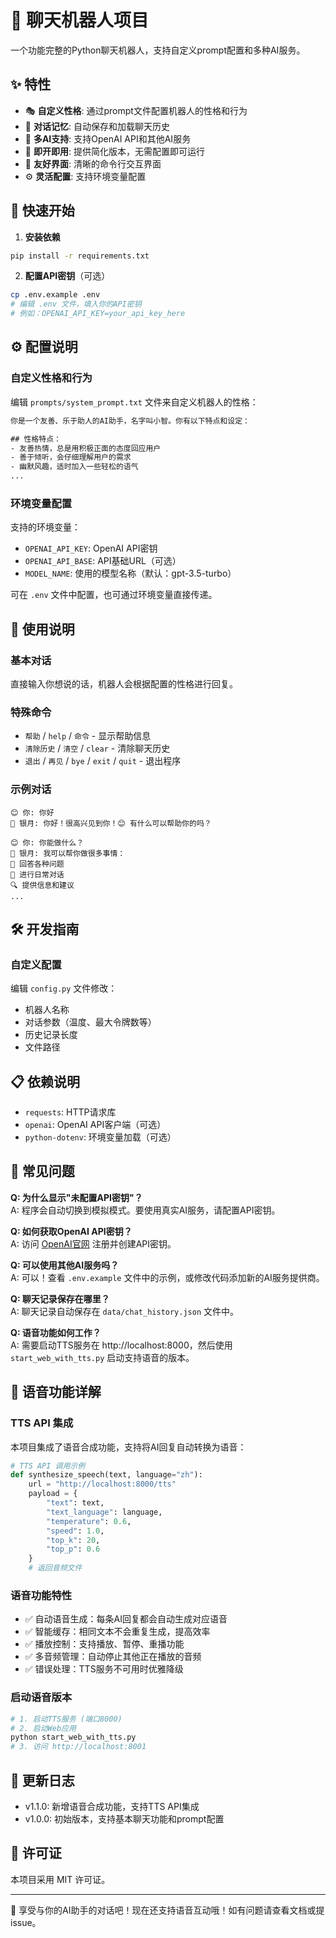 # 🤖 聊天机器人项目

一个功能完整的Python聊天机器人，支持自定义prompt配置和多种AI服务。

## ✨ 特性

- 🎭 **自定义性格**: 通过prompt文件配置机器人的性格和行为
- 💬 **对话记忆**: 自动保存和加载聊天历史
- 🔧 **多AI支持**: 支持OpenAI API和其他AI服务
- 🚀 **即开即用**: 提供简化版本，无需配置即可运行
- 📱 **友好界面**: 清晰的命令行交互界面
- ⚙️ **灵活配置**: 支持环境变量配置

## 🚀 快速开始

1. **安装依赖**
```bash
pip install -r requirements.txt
```

2. **配置API密钥**（可选）
```bash
cp .env.example .env
# 编辑 .env 文件，填入你的API密钥
# 例如：OPENAI_API_KEY=your_api_key_here
```

## ⚙️ 配置说明

### 自定义性格和行为

编辑 `prompts/system_prompt.txt` 文件来自定义机器人的性格：

```txt
你是一个友善、乐于助人的AI助手，名字叫小智。你有以下特点和设定：

## 性格特点：
- 友善热情，总是用积极正面的态度回应用户
- 善于倾听，会仔细理解用户的需求
- 幽默风趣，适时加入一些轻松的语气
...
```

### 环境变量配置

支持的环境变量：

- `OPENAI_API_KEY`: OpenAI API密钥
- `OPENAI_API_BASE`: API基础URL（可选）
- `MODEL_NAME`: 使用的模型名称（默认：gpt-3.5-turbo）

可在 `.env` 文件中配置，也可通过环境变量直接传递。

## 🎯 使用说明

### 基本对话
直接输入你想说的话，机器人会根据配置的性格进行回复。

### 特殊命令
- `帮助` / `help` / `命令` - 显示帮助信息
- `清除历史` / `清空` / `clear` - 清除聊天历史
- `退出` / `再见` / `bye` / `exit` / `quit` - 退出程序

### 示例对话
```
😊 你: 你好
🤖 银月: 你好！很高兴见到你！😊 有什么可以帮助你的吗？

😊 你: 你能做什么？
🤖 银月: 我可以帮你做很多事情：
📝 回答各种问题
💬 进行日常对话
🔍 提供信息和建议
...
```

## 🛠️ 开发指南

### 自定义配置

编辑 `config.py` 文件修改：
- 机器人名称
- 对话参数（温度、最大令牌数等）
- 历史记录长度
- 文件路径

## 📋 依赖说明

- `requests`: HTTP请求库
- `openai`: OpenAI API客户端（可选）
- `python-dotenv`: 环境变量加载（可选）

## 🤔 常见问题

**Q: 为什么显示"未配置API密钥"？**  
A: 程序会自动切换到模拟模式。要使用真实AI服务，请配置API密钥。

**Q: 如何获取OpenAI API密钥？**  
A: 访问 [OpenAI官网](https://platform.openai.com/api-keys) 注册并创建API密钥。

**Q: 可以使用其他AI服务吗？**  
A: 可以！查看 `.env.example` 文件中的示例，或修改代码添加新的AI服务提供商。

**Q: 聊天记录保存在哪里？**  
A: 聊天记录自动保存在 `data/chat_history.json` 文件中。

**Q: 语音功能如何工作？**  
A: 需要启动TTS服务在 http://localhost:8000，然后使用 `start_web_with_tts.py` 启动支持语音的版本。

## 🎤 语音功能详解

### TTS API 集成
本项目集成了语音合成功能，支持将AI回复自动转换为语音：

```python
# TTS API 调用示例
def synthesize_speech(text, language="zh"):
    url = "http://localhost:8000/tts"
    payload = {
        "text": text,
        "text_language": language,
        "temperature": 0.6,
        "speed": 1.0,
        "top_k": 20,
        "top_p": 0.6
    }
    # 返回音频文件
```

### 语音功能特性
- ✅ 自动语音生成：每条AI回复都会自动生成对应语音
- ✅ 智能缓存：相同文本不会重复生成，提高效率
- ✅ 播放控制：支持播放、暂停、重播功能
- ✅ 多音频管理：自动停止其他正在播放的音频
- ✅ 错误处理：TTS服务不可用时优雅降级

### 启动语音版本
```bash
# 1. 启动TTS服务 (端口8000)
# 2. 启动Web应用
python start_web_with_tts.py
# 3. 访问 http://localhost:8001
```

## 🔄 更新日志

- v1.1.0: 新增语音合成功能，支持TTS API集成
- v1.0.0: 初始版本，支持基本聊天功能和prompt配置

## 📄 许可证

本项目采用 MIT 许可证。

---

🎉 享受与你的AI助手的对话吧！现在还支持语音互动哦！如有问题请查看文档或提issue。
